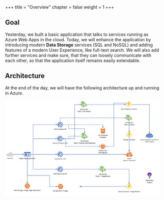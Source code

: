 +++
title = "Overview"
chapter = false
weight = 1
+++

## Goal ##

Yesterday, we built a basic application that talks to services running as Azure Web Apps in the cloud. Today, we will enhance the application by introducing modern **Data Storage** services (SQL and NoSQL) and adding features of a modern User Experience, like full-text search. We will also add further services and make sure, that they can loosely communicate with each other, so that the application itself remains easily extendable.

## Architecture ##

At the end of the day, we will have the following architecture up and running in Azure.

![architecture_day3](../img/architecture_day3.png "architecture_day3")
